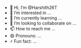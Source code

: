 - 👋 Hi, I’m @Harshith26T
- 👀 I’m interested in ...
- 🌱 I’m currently learning ...
- 💞️ I’m looking to collaborate on ...
- 📫 How to reach me ...
- 😄 Pronouns: ...
- ⚡ Fun fact: ...

<!---
Harshith26T/Harshith26T is a ✨ special ✨ repository because its `README.md` (this file) appears on your GitHub profile.
You can click the Preview link to take a look at your changes.
--->
